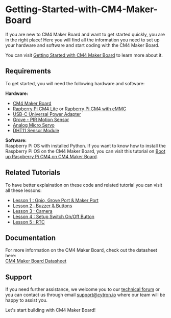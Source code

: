# Getting-Started-with-CM4-Maker-Board  

If you are new to CM4 Maker Board and want to get started quickly, you are in the right place! Here you will find all the information you need to set up your hardware and software and start coding with the CM4 Maker Board.

You can visit [Getting Started with CM4 Maker Board](https://cytron.io/tutorial/getting-started-with-cm4-maker-board) to learn more about it.  

## Requirements  
To get started, you will need the following hardware and software:  

**Hardware:**  
* [CM4 Maker Board](https://cytron.io/p-cm4-maker-board-and-kits)  
* [Rapberry Pi CM4 Lite](https://cytron.io/p-raspberry-pi-cm4-wireless-4gb-ram-lite-no-emmc-and-kits) or [Rapberry Pi CM4 with eMMC](https://cytron.io/p-raspberry-pi-cm4-wireless-8gb-ram-8gb-emmc-and-kits)  
* [USB-C Universal Power Adapter](https://cytron.io/p-5v-3p5a-usb-c-universal-power-adapter-uk-eu-us-plug)  
* [Grove - PIR Motion Sensor](https://cytron.io/p-grove-pir-motion-sensor)  
* [Analog Micro Servo](https://cytron.io/p-analog-micro-servo-9g-3v-6v)  
* [DHT11 Sensor Module](https://cytron.io/p-dht11-sensor-module-breakout)  

**Software:**  
Raspberry Pi OS with installed Python. If you want to know how to install the Raspberry Pi OS on the CM4 Maker Board, you can visit this tutorial on [Boot up Raspberry Pi CM4 on CM4 Maker Board](https://cytron.io/tutorial/boot-up-raspberry-pi-cm4-on-cm4-maker-board).  

## Related Tutorials  
To have better explaination on these code and related tutorial you can visit all these lessons:  
* [Lesson 1 : Gpio, Grove Port & Maker Port](https://cytron.io/tutorial/lesson-1-gpio-grove-port-maker-port)  
* [Lesson 2 : Buzzer & Buttons](https://cytron.io/tutorial/lesson-2-buzzer-buttons)  
* [Lesson 3 : Camera](https://cytron.io/tutorial/lesson-3-camera)  
* [Lesson 4 : Setup Switch On/Off Button](https://cytron.io/tutorial/lesson-4-setup-switch-on-off-button)  
* [Lesson 5 : RTC](https://cytron.io/tutorial/lesson-5-rtc)  

## Documentation  
For more information on the CM4 Maker Board, check out the datasheet here:  
[CM4 Maker Board Datasheet](https://docs.google.com/document/d/1XmZSR81IN70pndZ2odBmlZgAufiIBawVdKZ71C7101Y/edit#)  

## Support  
If you need further assistance, we welcome you to our [technical forum](http://forum.cytron.io) or you can contact us through email support@cytron.io where our team will be happy to assist you. 

Let's start building with CM4 Maker Board!
